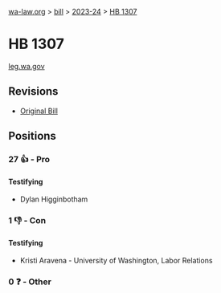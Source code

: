 [wa-law.org](/) > [bill](/bill/) > [2023-24](/bill/2023-24/) > [HB 1307](/bill/2023-24/hb/1307/)

# HB 1307
[leg.wa.gov](https://app.leg.wa.gov/billsummary?BillNumber=1307&Year=2023&Initiative=false)

## Revisions
* [Original Bill](1/)

## Positions
### 27 👍 - Pro
#### Testifying
* Dylan Higginbotham

### 1 👎 - Con
#### Testifying
* Kristi Aravena - University of Washington, Labor Relations

### 0 ❓ - Other
